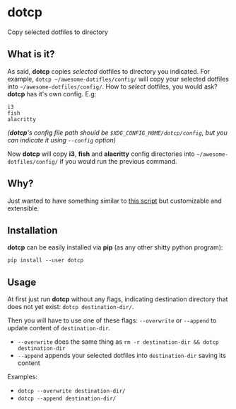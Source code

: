 # dotcp
Copy selected dotfiles to directory

## What is it?
As said, **dotcp** copies _selected_ dotfiles to directory you indicated.
For example, `dotcp ~/awesome-dotifles/config/` will copy your selected dotfiles into `~/awesome-dotfiles/config/`.
How to _select_ dotfiles, you would ask? **dotcp** has it's own config. E.g:
```
i3
fish
alacritty
```
_(**dotcp**'s config file path should be `$XDG_CONFIG_HOME/dotcp/config`, but you can indicate it using `--config` option)_

Now **dotcp** will copy **i3**, **fish** and **alacritty** config directories into `~/awesome-dotfiles/config/` if you would run the previous command.

## Why?
Just wanted to have something similar to [this script](https://github.com/jieggii/dotfiles/blob/ed77dc9c0a5056cd00d9e647e6d55a1498783434/update.bash) but customizable and extensible.

## Installation
**dotcp** can be easily installed via **pip** (as any other shitty python program):

`pip install --user dotcp`

## Usage
At first just run **dotcp** without any flags, indicating destination directory that does not yet exist:
`dotcp destination-dir/`.

Then you will have to use one of these flags: `--overwrite` or `--append` to update content of `destination-dir`.
* `--overwrite` does the same thing as `rm -r destination-dir && dotcp destination-dir`
* `--append` appends your selected dotfiles into `destination-dir` saving its content

Examples:
* `dotcp --overwrite destination-dir/`
* `dotcp --append destination-dir/`

